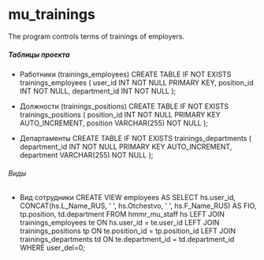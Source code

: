 # mu_trainings
The program controls terms of trainings of employers.

##### Таблицы проекта

* Работники (trainings_employees)
CREATE TABLE IF NOT EXISTS trainings_employees
(
		user_id INT NOT NULL PRIMARY KEY,
		position_id INT NOT NULL,
		department_id INT NOT NULL
);

* Должности (trainings_positions)
CREATE TABLE IF NOT EXISTS trainings_positions
(
		position_id INT NOT NULL PRIMARY KEY AUTO_INCREMENT,
		position VARCHAR(255) NOT NULL
);



* Департаменты
CREATE TABLE IF NOT EXISTS trainings_departments
(
		department_id INT NOT NULL PRIMARY KEY AUTO_INCREMENT,
		department VARCHAR(255) NOT NULL
);

###### Виды

* Вид сотрудники
CREATE VIEW employees AS SELECT 
		hs.user_id,
		CONCAT(hs.L_Name_RUS, ' ', hs.Otchestvo, ' ', hs.F_Name_RUS) AS FIO,
		tp.position, td.department
FROM hmmr_mu_staff hs 
		LEFT JOIN trainings_employees te ON hs.user_id = te.user_id 
		LEFT JOIN trainings_positions tp ON te.position_id = tp.position_id
		LEFT JOIN trainings_departments td ON te.department_id = td.department_id
		WHERE user_del=0;
		
		
		
		
		
		
		
<!--th:text="#{${'seedstarter.type.' + position}}">Должность</option>-->
 <!-- <td th:text="${employee.position}">Должность</td>-->

